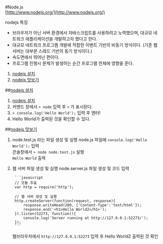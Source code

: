 #Node.js  
[http://www.nodejs.org/](http://www.nodejs.org/)  

nodejs 특징
* 브라우저가 아닌 서버 환경에서 자바스크립트를 사용하려고 노력했으며, 대규모 네트워크 애플리케이션을 개발하고자 했다고 한다.  
* 대규모 네트워크 프로그램 개발에 적합한 이벤트 기반의 비동기 방식이다. (기존 웹 서버는 대부분 스레드 기반의 동기 방식이다.)  
* 속도면에서 뛰어난 편이다.  
* 프로그램 진행시 문제가 발생하는 순간 프로그램 전체에 영향을 준다.  

1. [nodejs 설치](#setup)  
1. [nodejs 맛보기](#practice)  

##<a href="#" name="setup">nodejs 설치</a>  
1. [nodejs 설치](http://www.nodejs.org/download/ "nodejs 설치")  
1. 커멘드 창에서 `> node` 입력 후 `>` 가 표시된다.  
1. `> console.log('Hello World');` 입력 후 엔터!  
1. Hello World가 출력된 것을 확인할 수 있다.  

##<a href="#" name="practice">nodejs 맛보기</a>  
1. node.test.js 라는 파일 생성 및 실행
	node.js 파일에 `console.log('Hello World');` 입력  
	콘솔창에서 `> node node.test.js` 실행  
	`Hello World` 출력  
1. 웹 서버 파일 생성 및 실행
	node.server.js 파일 생성 및 코드 입력  

		```javascript
		// 모듈 추출
		var http = require('http');

		// 웹 서버 생성 및 실행
		http.createServer(function(request, response){
			response.writeHead(200, {'Content-Type':'text/html'});
			response.end('<h1>Hello World2</h1>');
		}).listen(52273, function(){
			console.log('Server running at http://127.0.0.1:52273/');
		});
		```

	웹브라우저에서 `http://127.0.0.1:52273` 입력 후 Hello World2 출력된 것 확인  

